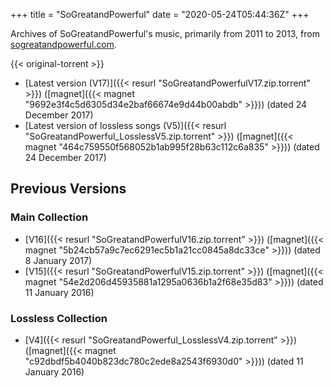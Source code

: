 +++
title = "SoGreatandPowerful"
date = "2020-05-24T05:44:36Z"
+++

Archives of SoGreatandPowerful's music, primarily from 2011 to 2013, from [sogreatandpowerful.com](https://sogreatandpowerful.com/).

{{< original-torrent >}}

* [Latest version (V17)]({{< resurl "SoGreatandPowerfulV17.zip.torrent" >}}) ([magnet]({{< magnet "9692e3f4c5d6305d34e2baf66674e9d44b00abdb" >}})) (dated 24 December 2017)
* [Latest version of lossless songs (V5)]({{< resurl "SoGreatandPowerful_LosslessV5.zip.torrent" >}}) ([magnet]({{< magnet "464c759550f568052b1ab995f28b63c112c6a835" >}})) (dated 24 December 2017)

## Previous Versions

### Main Collection

* [V16]({{< resurl "SoGreatandPowerfulV16.zip.torrent" >}}) ([magnet]({{< magnet "5b24cb57a9c7ec6291ec5b1a21cc0845a8dc33ce" >}})) (dated 8 January 2017)
* [V15]({{< resurl "SoGreatandPowerfulV15.zip.torrent" >}}) ([magnet]({{< magnet "54e2d206d45935881a1295a0636b1a2f68e35d83" >}})) (dated 11 January 2016)

### Lossless Collection

* [V4]({{< resurl "SoGreatandPowerful_LosslessV4.zip.torrent" >}}) ([magnet]({{< magnet "c92dbdf5b4040b823dc780c2ede8a2543f6930d0" >}})) (dated 11 January 2016)